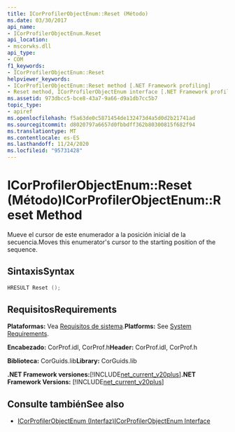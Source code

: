 ```yaml
---
title: ICorProfilerObjectEnum::Reset (Método)
ms.date: 03/30/2017
api_name:
- ICorProfilerObjectEnum.Reset
api_location:
- mscorwks.dll
api_type:
- COM
f1_keywords:
- ICorProfilerObjectEnum::Reset
helpviewer_keywords:
- ICorProfilerObjectEnum::Reset method [.NET Framework profiling]
- Reset method, ICorProfilerObjectEnum interface [.NET Framework profiling]
ms.assetid: 973dbcc5-bce8-43a7-9a66-d9a1db7cc5b7
topic_type:
- apiref
ms.openlocfilehash: f5a63de0c5871454de132473d4a5d0d2b21741ad
ms.sourcegitcommit: d8020797a6657d0fbbdff362b80300815f682f94
ms.translationtype: MT
ms.contentlocale: es-ES
ms.lasthandoff: 11/24/2020
ms.locfileid: "95731428"
---
```

# <a name="icorprofilerobjectenumreset-method"></a><span data-ttu-id="d6054-102">ICorProfilerObjectEnum::Reset (Método)</span><span class="sxs-lookup"><span data-stu-id="d6054-102">ICorProfilerObjectEnum::Reset Method</span></span>

<span data-ttu-id="d6054-103">Mueve el cursor de este enumerador a la posición inicial de la secuencia.</span><span class="sxs-lookup"><span data-stu-id="d6054-103">Moves this enumerator's cursor to the starting position of the sequence.</span></span>  
  
## <a name="syntax"></a><span data-ttu-id="d6054-104">Sintaxis</span><span class="sxs-lookup"><span data-stu-id="d6054-104">Syntax</span></span>  
  
```cpp  
HRESULT Reset ();  
```  
  
## <a name="requirements"></a><span data-ttu-id="d6054-105">Requisitos</span><span class="sxs-lookup"><span data-stu-id="d6054-105">Requirements</span></span>  

 <span data-ttu-id="d6054-106">**Plataformas:** Vea [Requisitos de sistema](../../get-started/system-requirements.md).</span><span class="sxs-lookup"><span data-stu-id="d6054-106">**Platforms:** See [System Requirements](../../get-started/system-requirements.md).</span></span>  
  
 <span data-ttu-id="d6054-107">**Encabezado:** CorProf.idl, CorProf.h</span><span class="sxs-lookup"><span data-stu-id="d6054-107">**Header:** CorProf.idl, CorProf.h</span></span>  
  
 <span data-ttu-id="d6054-108">**Biblioteca:** CorGuids.lib</span><span class="sxs-lookup"><span data-stu-id="d6054-108">**Library:** CorGuids.lib</span></span>  
  
 <span data-ttu-id="d6054-109">**.NET Framework versiones:**[!INCLUDE[net_current_v20plus](../../../../includes/net-current-v20plus-md.md)]</span><span class="sxs-lookup"><span data-stu-id="d6054-109">**.NET Framework Versions:** [!INCLUDE[net_current_v20plus](../../../../includes/net-current-v20plus-md.md)]</span></span>  
  
## <a name="see-also"></a><span data-ttu-id="d6054-110">Consulte también</span><span class="sxs-lookup"><span data-stu-id="d6054-110">See also</span></span>

- [<span data-ttu-id="d6054-111">ICorProfilerObjectEnum (Interfaz)</span><span class="sxs-lookup"><span data-stu-id="d6054-111">ICorProfilerObjectEnum Interface</span></span>](icorprofilerobjectenum-interface.md)
